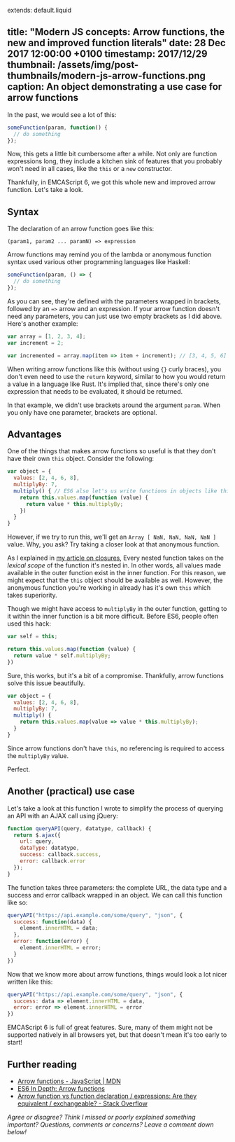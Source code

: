 extends: default.liquid

title: "Modern JS concepts: Arrow functions, the new and improved function literals"
date: 28 Dec 2017 12:00:00 +0100
timestamp: 2017/12/29
thumbnail: /assets/img/post-thumbnails/modern-js-arrow-functions.png
caption: An object demonstrating a use case for arrow functions
---

In the past, we would see a lot of this:

```javascript
someFunction(param, function() {
  // do something
});
```
Now, this gets a little bit cumbersome after a while. Not only are function expressions long, they include a kitchen sink of features that you probably won't need in all cases, like the `this` or a `new` constructor.

Thankfully, in EMCAScript 6, we got this whole new and improved arrow function. Let's take a look.<span data-separator></span>

## Syntax

The declaration of an arrow function goes like this:

```
(param1, param2 ... paramN) => expression
```

Arrow functions may remind you of the lambda or anonymous function syntax used various other programming languages like Haskell:

```javascript
someFunction(param, () => {
  // do something
});
```

As you can see, they're defined with the parameters wrapped in brackets, followed by an `=>` arrow and an expression. If your arrow function doesn't need any parameters, you can just use two empty brackets as I did above. Here's another example:

```javascript
var array = [1, 2, 3, 4];
var increment = 2;

var incremented = array.map(item => item + increment); // [3, 4, 5, 6]
```

When writing arrow functions like this (without using `{}` curly braces), you don't even need to use the `return` keyword, similar to how you would return a value in a language like Rust. It's implied that, since there's only one expression that needs to be evaluated, it should be returned.

In that example, we didn't use brackets around the argument `param`. When you only have one parameter, brackets are optional.

## Advantages

One of the things that makes arrow functions so useful is that they don't have their own `this` object. Consider the following:

```javascript
var object = {
  values: [2, 4, 6, 8],
  multiplyBy: 7,
  multiply() { // ES6 also let's us write functions in objects like this
    return this.values.map(function (value) {
      return value * this.multiplyBy;
    })
  }
}
```

However, if we try to run this, we'll get an `Array [ NaN, NaN, NaN, NaN ]` value. Why, you ask? Try taking a closer look at that anonymous function.

As I explained in [my article on closures](https://steemit.com/programming/@njms/closures-in-programming-what-are-they-and-how-do-they-work), Every nested function takes on the *lexical scope* of the function it's nested in. In other words, all values made available in the outer function exist in the inner function. For this reason, we might expect that the `this` object should be available as well. However, the anonymous function you're working in already has it's own `this` which takes superiority.

Though we might have access to `multiplyBy` in the outer function, getting to it within the inner function is a bit more difficult. Before ES6, people often used this hack:

```javascript
var self = this;

return this.values.map(function (value) {
  return value * self.multiplyBy;
})
```

Sure, this works, but it's a bit of a compromise. Thankfully, arrow functions solve this issue beautifully.

```javascript
var object = {
  values: [2, 4, 6, 8],
  multiplyBy: 7,
  multiply() {
    return this.values.map(value => value * this.multiplyBy);
  }
}
```

Since arrow functions don't have `this`, no referencing is required to access the `multiplyBy` value.

Perfect.

## Another (practical) use case

Let's take a look at this function I wrote to simplify the process of querying an API with an AJAX call using jQuery:

```javascript
function queryAPI(query, datatype, callback) {
  return $.ajax({
    url: query,
    dataType: datatype,
    success: callback.success,
    error: callback.error
  });
}
```

The function takes three parameters: the complete URL, the data type and a success and error callback wrapped in an object. We can call this function like so:

```javascript
queryAPI("https://api.example.com/some/query", "json", {
  success: function(data) {
    element.innerHTML = data;
  },
  error: function(error) {
    element.innerHTML = error;
  }
})
```

Now that we know more about arrow functions, things would look a lot nicer written like this:

```javascript
queryAPI("https://api.example.com/some/query", "json", {
  success: data => element.innerHTML = data,
  error: error => element.innerHTML = error
})
```

EMCAScript 6 is full of great features. Sure, many of them might not be supported natively in all browsers yet, but that doesn't mean it's too early to start!

## Further reading
 * [Arrow functions - JavaScript | MDN](https://developer.mozilla.org/en-US/docs/Web/JavaScript/Reference/Functions/Arrow_functions)
 * [ES6 In Depth: Arrow functions](https://hacks.mozilla.org/2015/06/es6-in-depth-arrow-functions/)
 * [Arrow function vs function declaration / expressions: Are they equivalent / exchangeable? - Stack Overflow](https://stackoverflow.com/questions/34361379/arrow-function-vs-function-declaration-expressions-are-they-equivalent-exch)

 *Agree or disagree? Think I missed or poorly explained something important? Questions, comments or concerns? Leave a comment down below!*
